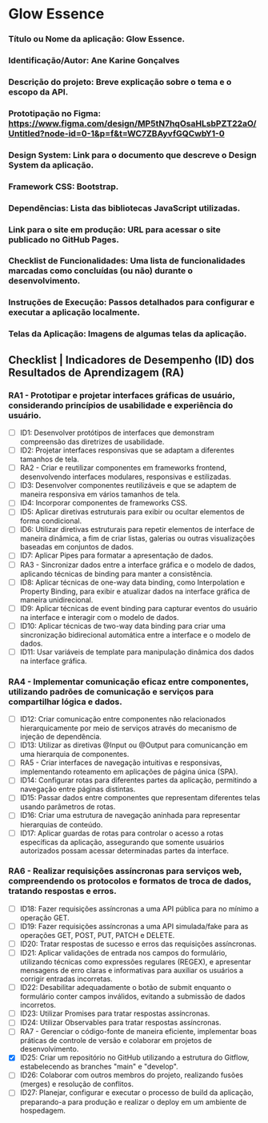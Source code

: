 # Glow Essence

### Título ou Nome da aplicação: Glow Essence.
### Identificação/Autor: Ane Karine Gonçalves
### Descrição do projeto: Breve explicação sobre o tema e o escopo da API.
### Prototipação no Figma: https://www.figma.com/design/MP5tN7hqOsaHLsbPZT22aO/Untitled?node-id=0-1&p=f&t=WC7ZBAyvfGQCwbY1-0 
### Design System: Link para o documento que descreve o Design System da aplicação.
### Framework CSS: Bootstrap.
### Dependências: Lista das bibliotecas JavaScript utilizadas. 
### Link para o site em produção: URL para acessar o site publicado no GitHub Pages.
### Checklist de Funcionalidades: Uma lista de funcionalidades marcadas como concluídas (ou não) durante o desenvolvimento. 
### Instruções de Execução: Passos detalhados para configurar e executar a aplicação localmente.
### Telas da Aplicação: Imagens de algumas telas da aplicação. 


## Checklist | Indicadores de Desempenho (ID) dos Resultados de Aprendizagem (RA)

### RA1 - Prototipar e projetar interfaces gráficas de usuário, considerando princípios de usabilidade e experiência do usuário.

- [ ] ID1: Desenvolver protótipos de interfaces que demonstram compreensão das diretrizes de usabilidade.
- [ ] ID2: Projetar interfaces responsivas que se adaptam a diferentes tamanhos de tela.
- [ ] RA2 - Criar e reutilizar componentes em frameworks frontend, desenvolvendo interfaces modulares, responsivas e estilizadas.
- [ ] ID3: Desenvolver componentes reutilizáveis e que se adaptem de maneira responsiva em vários tamanhos de tela.
- [ ] ID4: Incorporar componentes de frameworks CSS.
- [ ] ID5: Aplicar diretivas estruturais para exibir ou ocultar elementos de forma condicional.
- [ ] ID6: Utilizar diretivas estruturais para repetir elementos de interface de maneira dinâmica, a fim de criar listas, galerias ou outras visualizações baseadas em conjuntos de dados.
- [ ] ID7: Aplicar Pipes para formatar a apresentação de dados.
- [ ] RA3 - Sincronizar dados entre a interface gráfica e o modelo de dados, aplicando técnicas de binding para manter a consistência.
- [ ] ID8: Aplicar técnicas de one-way data binding, como Interpolation e Property Binding, para exibir e atualizar dados na interface gráfica de maneira unidirecional.
- [ ] ID9: Aplicar técnicas de event binding para capturar eventos do usuário na interface e interagir com o modelo de dados.
- [ ] ID10: Aplicar técnicas de two-way data binding para criar uma sincronização bidirecional automática entre a interface e o modelo de dados.
- [ ] ID11: Usar variáveis de template para manipulação dinâmica dos dados na interface gráfica.

### RA4 - Implementar comunicação eficaz entre componentes, utilizando padrões de comunicação e serviços para compartilhar lógica e dados.

- [ ] ID12: Criar comunicação entre componentes não relacionados hierarquicamente por meio de serviços através do mecanismo de injeção de dependência.
- [ ] ID13: Utilizar as diretivas @Input ou @Output para comunicanção em uma hierarquia de componentes.
- [ ] RA5 - Criar interfaces de navegação intuitivas e responsivas, implementando roteamento em aplicações de página única (SPA).
- [ ] ID14: Configurar rotas para diferentes partes da aplicação, permitindo a navegação entre páginas distintas.
- [ ] ID15: Passar dados entre componentes que representam diferentes telas usando parâmetros de rotas.
- [ ] ID16: Criar uma estrutura de navegação aninhada para representar hierarquias de conteúdo.
- [ ] ID17: Aplicar guardas de rotas para controlar o acesso a rotas específicas da aplicação, assegurando que somente usuários autorizados possam acessar determinadas partes da interface.

### RA6 - Realizar requisições assíncronas para serviços web, compreendendo os protocolos e formatos de troca de dados, tratando respostas e erros.

- [ ] ID18: Fazer requisições assíncronas a uma API pública para no mínimo a operação GET.
- [ ] ID19: Fazer requisições assíncronas a uma API simulada/fake para as operações GET, POST, PUT, PATCH e DELETE.
- [ ] ID20: Tratar respostas de sucesso e erros das requisições assíncronas.
- [ ] ID21: Aplicar validações de entrada nos campos do formulário, utilizando técnicas como expressões regulares (REGEX), e apresentar mensagens de erro claras e informativas para auxiliar os usuários a corrigir entradas incorretas.
- [ ] ID22: Desabilitar adequadamente o botão de submit enquanto o formulário conter campos inválidos, evitando a submissão de dados incorretos.
- [ ] ID23: Utilizar Promises para tratar respostas assíncronas.
- [ ] ID24: Utilizar Observables para tratar respostas assíncronas.
- [ ] RA7 - Gerenciar o código-fonte de maneira eficiente, implementar boas práticas de controle de versão e colaborar em projetos de desenvolvimento.
- [x] ID25: Criar um repositório no GitHub utilizando a estrutura do Gitflow, estabelecendo as branches "main" e "develop".
- [ ] ID26: Colaborar com outros membros do projeto, realizando fusões (merges) e resolução de conflitos.
- [ ] ID27: Planejar, configurar e executar o processo de build da aplicação, preparando-a para produção e realizar o deploy em um ambiente de hospedagem.
